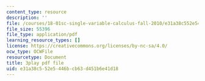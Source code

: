 ```yaml
---
content_type: resource
description: ''
file: /courses/18-01sc-single-variable-calculus-fall-2010/e31a38c552e5446bcb63d451b6e41d18_jBkXbAgMj6s.pdf
file_size: 55396
file_type: application/pdf
learning_resource_types: []
license: https://creativecommons.org/licenses/by-nc-sa/4.0/
ocw_type: OCWFile
resourcetype: Document
title: 3play pdf file
uid: e31a38c5-52e5-446b-cb63-d451b6e41d18
---
```

